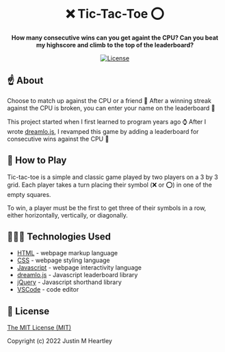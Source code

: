<h1 align="center">
   ❌ Tic-Tac-Toe ⭕
</h1>
<p align="center">
   <b>How many consecutive wins can you get againt the CPU? Can you beat my highscore and climb to the top of the leaderboard?</b>
</p>
<p align="center">
   <a href="/LICENSE">
      <img src="https://img.shields.io/github/license/jmheartley/tic-tac-toe?color=blue&style=for-the-badge" alt="License">
   </a>
</p>



## ☝️ About
Choose to match up against the CPU or a friend 🤔 After a winning streak against the CPU is broken, you can enter your name on the leaderboard 🥇

This project started when I first learned to program years ago ⌚ After I wrote [dreamlo.js](https://github.com/JMHeartley/dreamlo.js), I revamped this game by adding a leaderboard for consecutive wins against the CPU  💪



## 📖 How to Play
Tic-tac-toe is a simple and classic game played by two players on a 3 by 3 grid. Each player takes a turn placing their symbol (❌ or ⭕) in one of the empty squares.

To win, a player must be the first to get three of their symbols in a row, either horizontally, vertically, or diagonally.



## 👩🏾‍💻 Technologies Used
+ [HTML](https://www.w3schools.com/html/) - webpage markup language
+ [CSS](https://www.w3schools.com/Css/) - webpage styling language
+ [Javascript](https://developer.mozilla.org/en-US/docs/Learn/JavaScript/First_steps/What_is_JavaScript) - webpage interactivity language
+ [dreamlo.js](https://github.com/JMHeartley/dreamlo.js) - Javascript leaderboard library
+ [jQuery](https://jquery.com/) - Javascript shorthand library
+ [VSCode](https://code.visualstudio.com/) - code editor



## 📃 License
[The MIT License (MIT)](/LICENSE)

Copyright (c) 2022 Justin M Heartley

